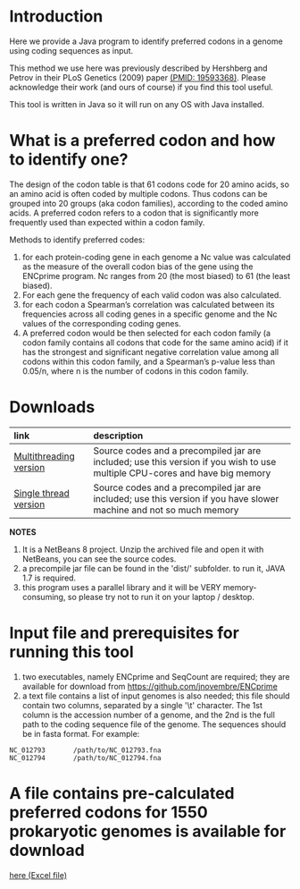 # Introduction #

Here we provide a Java program to identify preferred codons in a genome using coding sequences as input.

This method we use here was previously described by Hershberg and Petrov in their PLoS Genetics (2009) paper [(PMID: 19593368)](http://www.ncbi.nlm.nih.gov/pubmed/19593368). Please acknowledge their work (and ours of course) if you find this tool useful.

This tool is written in Java so it will run on any OS with Java installed.

# What is a preferred codon and how to identify one? #

The design of the codon table is that 61 codons code for 20 amino acids, so an amino acid is often coded by multiple codons. Thus codons can be grouped into 20 groups (aka codon families), according to the coded amino acids. A preferred codon refers to a codon that is significantly more frequently used than expected within a codon family.

Methods to identify preferred codes:

  1. for each protein-coding gene in each genome a Nc value was calculated as the measure of the overall codon bias of the gene using the ENCprime program. Nc ranges from 20 (the most biased) to 61 (the least biased).
  1. For each gene the frequency of each valid codon was also calculated.
  1. for each codon a Spearman’s correlation was calculated between its frequencies across all coding genes in a specific genome and the Nc values of the corresponding coding genes.
  1. A preferred codon would be then selected for each codon family (a codon family contains all codons that code for the same amino acid) if it has the strongest and significant negative correlation value among all codons within this codon family, and a Spearman’s p-value less than 0.05/n, where n is the number of codons in this codon family.

# Downloads #

| **link** | **description** |
|:---------|:----------------|
| [Multithreading version](https://drive.google.com/open?id=0BwieX-ApVZM5bUtsQ2VBeWZCNTA&authuser=0) | Source codes and a precompiled jar are included; use this version if you wish to use multiple CPU-cores and have big memory |
| [Single thread version](https://drive.google.com/open?id=0BwieX-ApVZM5YWFXVXM3MlVKam8&authuser=0) | Source codes and a precompiled jar are included; use this version if you have slower machine and not so much memory |

**NOTES**
  1. It is a NetBeans 8 project. Unzip the archived file and open it with NetBeans, you can see the source codes.
  1. a precompile jar file can be found in the 'dist/' subfolder. to run it, JAVA 1.7 is required.
  1. this program uses a parallel library and it will be VERY memory-consuming, so please try not to run it on your laptop / desktop.

# Input file and prerequisites for running this tool #

  1. two executables, namely ENCprime and SeqCount are required; they are available for download from https://github.com/jnovembre/ENCprime
  1. a text file contains a list of input genomes is also needed; this file should contain two columns, separated by a single '\t' character. The 1st column is the accession number of a genome, and the 2nd is the full path to the coding sequence file of the genome. The sequences should be in fasta format. For example:
```
NC_012793       /path/to/NC_012793.fna
NC_012794       /path/to/NC_012794.fna
```

# A file contains pre-calculated preferred codons for 1550 prokaryotic genomes is available for download #

[here (Excel file)](https://drive.google.com/open?id=0BwieX-ApVZM5MnJ2T2hUZVF5SWM&authuser=0)